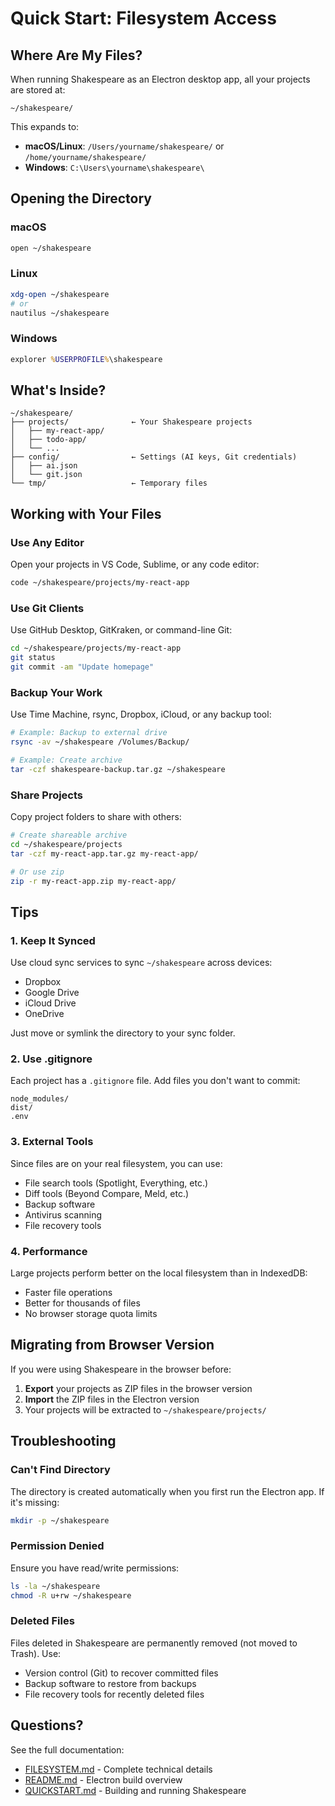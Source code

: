 # Quick Start: Filesystem Access

## Where Are My Files?

When running Shakespeare as an Electron desktop app, all your projects are stored at:

```
~/shakespeare/
```

This expands to:
- **macOS/Linux**: `/Users/yourname/shakespeare/` or `/home/yourname/shakespeare/`
- **Windows**: `C:\Users\yourname\shakespeare\`

## Opening the Directory

### macOS
```bash
open ~/shakespeare
```

### Linux
```bash
xdg-open ~/shakespeare
# or
nautilus ~/shakespeare
```

### Windows
```cmd
explorer %USERPROFILE%\shakespeare
```

## What's Inside?

```
~/shakespeare/
├── projects/              ← Your Shakespeare projects
│   ├── my-react-app/
│   ├── todo-app/
│   └── ...
├── config/                ← Settings (AI keys, Git credentials)
│   ├── ai.json
│   └── git.json
└── tmp/                   ← Temporary files
```

## Working with Your Files

### Use Any Editor

Open your projects in VS Code, Sublime, or any code editor:

```bash
code ~/shakespeare/projects/my-react-app
```

### Use Git Clients

Use GitHub Desktop, GitKraken, or command-line Git:

```bash
cd ~/shakespeare/projects/my-react-app
git status
git commit -am "Update homepage"
```

### Backup Your Work

Use Time Machine, rsync, Dropbox, iCloud, or any backup tool:

```bash
# Example: Backup to external drive
rsync -av ~/shakespeare /Volumes/Backup/

# Example: Create archive
tar -czf shakespeare-backup.tar.gz ~/shakespeare
```

### Share Projects

Copy project folders to share with others:

```bash
# Create shareable archive
cd ~/shakespeare/projects
tar -czf my-react-app.tar.gz my-react-app/

# Or use zip
zip -r my-react-app.zip my-react-app/
```

## Tips

### 1. Keep It Synced

Use cloud sync services to sync `~/shakespeare` across devices:
- Dropbox
- Google Drive
- iCloud Drive
- OneDrive

Just move or symlink the directory to your sync folder.

### 2. Use .gitignore

Each project has a `.gitignore` file. Add files you don't want to commit:

```
node_modules/
dist/
.env
```

### 3. External Tools

Since files are on your real filesystem, you can use:
- File search tools (Spotlight, Everything, etc.)
- Diff tools (Beyond Compare, Meld, etc.)
- Backup software
- Antivirus scanning
- File recovery tools

### 4. Performance

Large projects perform better on the local filesystem than in IndexedDB:
- Faster file operations
- Better for thousands of files
- No browser storage quota limits

## Migrating from Browser Version

If you were using Shakespeare in the browser before:

1. **Export** your projects as ZIP files in the browser version
2. **Import** the ZIP files in the Electron version
3. Your projects will be extracted to `~/shakespeare/projects/`

## Troubleshooting

### Can't Find Directory

The directory is created automatically when you first run the Electron app. If it's missing:

```bash
mkdir -p ~/shakespeare
```

### Permission Denied

Ensure you have read/write permissions:

```bash
ls -la ~/shakespeare
chmod -R u+rw ~/shakespeare
```

### Deleted Files

Files deleted in Shakespeare are permanently removed (not moved to Trash). Use:
- Version control (Git) to recover committed files
- Backup software to restore from backups
- File recovery tools for recently deleted files

## Questions?

See the full documentation:
- [FILESYSTEM.md](./FILESYSTEM.md) - Complete technical details
- [README.md](./README.md) - Electron build overview
- [QUICKSTART.md](./QUICKSTART.md) - Building and running Shakespeare
